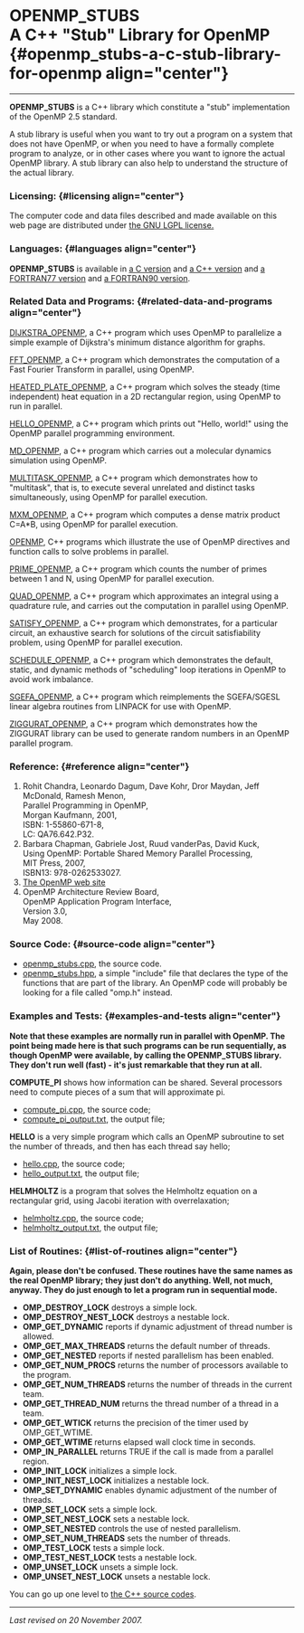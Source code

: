 OPENMP\_STUBS\
A C++ "Stub" Library for OpenMP {#openmp_stubs-a-c-stub-library-for-openmp align="center"}
===============================

------------------------------------------------------------------------

**OPENMP\_STUBS** is a C++ library which constitute a "stub"
implementation of the OpenMP 2.5 standard.

A stub library is useful when you want to try out a program on a system
that does not have OpenMP, or when you need to have a formally complete
program to analyze, or in other cases where you want to ignore the
actual OpenMP library. A stub library can also help to understand the
structure of the actual library.

### Licensing: {#licensing align="center"}

The computer code and data files described and made available on this
web page are distributed under [the GNU LGPL
license.](../../txt/gnu_lgpl.txt)

### Languages: {#languages align="center"}

**OPENMP\_STUBS** is available in [a C
version](../../c_src/openmp_stubs/openmp_stubs.md) and [a C++
version](../../master/openmp_stubs/openmp_stubs.md) and [a FORTRAN77
version](../../f77_src/openmp_stubs/openmp_stubs.md) and [a FORTRAN90
version](../../f_src/openmp_stubs/openmp_stubs.md).

### Related Data and Programs: {#related-data-and-programs align="center"}

[DIJKSTRA\_OPENMP](../../master/dijkstra_openmp/dijkstra_openmp.md),
a C++ program which uses OpenMP to parallelize a simple example of
Dijkstra's minimum distance algorithm for graphs.

[FFT\_OPENMP](../../master/fft_openmp/fft_openmp.md), a C++ program
which demonstrates the computation of a Fast Fourier Transform in
parallel, using OpenMP.

[HEATED\_PLATE\_OPENMP](../../master/heated_plate_openmp/heated_plate_openmp.md),
a C++ program which solves the steady (time independent) heat equation
in a 2D rectangular region, using OpenMP to run in parallel.

[HELLO\_OPENMP](../../master/hello_openmp/hello_openmp.md), a C++
program which prints out "Hello, world!" using the OpenMP parallel
programming environment.

[MD\_OPENMP](../../master/md_openmp/md_openmp.md), a C++ program
which carries out a molecular dynamics simulation using OpenMP.

[MULTITASK\_OPENMP](../../master/multitask_openmp/multitask_openmp.md),
a C++ program which demonstrates how to "multitask", that is, to execute
several unrelated and distinct tasks simultaneously, using OpenMP for
parallel execution.

[MXM\_OPENMP](../../master/mxv_openmp/mxv_openmp.md), a C++ program
which computes a dense matrix product C=A\*B, using OpenMP for parallel
execution.

[OPENMP](../../master/openmp/openmp.md), C++ programs which
illustrate the use of OpenMP directives and function calls to solve
problems in parallel.

[PRIME\_OPENMP](../../master/prime_openmp/prime_openmp.md), a C++
program which counts the number of primes between 1 and N, using OpenMP
for parallel execution.

[QUAD\_OPENMP](../../master/quad_openmp/quad_openmp.md), a C++
program which approximates an integral using a quadrature rule, and
carries out the computation in parallel using OpenMP.

[SATISFY\_OPENMP](../../master/satisfy_openmp/satisfy_openmp.md), a
C++ program which demonstrates, for a particular circuit, an exhaustive
search for solutions of the circuit satisfiability problem, using OpenMP
for parallel execution.

[SCHEDULE\_OPENMP](../../master/schedule_openmp/schedule_openmp.md),
a C++ program which demonstrates the default, static, and dynamic
methods of "scheduling" loop iterations in OpenMP to avoid work
imbalance.

[SGEFA\_OPENMP](../../master/sgefa_openmp/sgefa_openmp.md), a C++
program which reimplements the SGEFA/SGESL linear algebra routines from
LINPACK for use with OpenMP.

[ZIGGURAT\_OPENMP](../../master/ziggurat_openmp/ziggurat_openmp.md),
a C++ program which demonstrates how the ZIGGURAT library can be used to
generate random numbers in an OpenMP parallel program.

### Reference: {#reference align="center"}

1.  Rohit Chandra, Leonardo Dagum, Dave Kohr, Dror Maydan, Jeff
    McDonald, Ramesh Menon,\
    Parallel Programming in OpenMP,\
    Morgan Kaufmann, 2001,\
    ISBN: 1-55860-671-8,\
    LC: QA76.642.P32.
2.  Barbara Chapman, Gabriele Jost, Ruud vanderPas, David Kuck,\
    Using OpenMP: Portable Shared Memory Parallel Processing,\
    MIT Press, 2007,\
    ISBN13: 978-0262533027.
3.  [The OpenMP web site](http://www.openmp.org/)
4.  OpenMP Architecture Review Board,\
    OpenMP Application Program Interface,\
    Version 3.0,\
    May 2008.

### Source Code: {#source-code align="center"}

-   [openmp\_stubs.cpp](openmp_stubs.cpp), the source code.
-   [openmp\_stubs.hpp](openmp_stubs.hpp), a simple "include" file that
    declares the type of the functions that are part of the library. An
    OpenMP code will probably be looking for a file called "omp.h"
    instead.

### Examples and Tests: {#examples-and-tests align="center"}

**Note that these examples are normally run in parallel with OpenMP. The
point being made here is that such programs can be run sequentially, as
though OpenMP were available, by calling the OPENMP\_STUBS library. They
don't run well (fast) - it's just remarkable that they run at all.**

**COMPUTE\_PI** shows how information can be shared. Several processors
need to compute pieces of a sum that will approximate pi.

-   [compute\_pi.cpp](../../master/openmp/compute_pi.cpp), the source
    code;
-   [compute\_pi\_output.txt](compute_pi_output.txt), the output file;

**HELLO** is a very simple program which calls an OpenMP subroutine to
set the number of threads, and then has each thread say hello;

-   [hello.cpp](../../master/openmp/hello.cpp), the source code;
-   [hello\_output.txt](hello_output.txt), the output file;

**HELMHOLTZ** is a program that solves the Helmholtz equation on a
rectangular grid, using Jacobi iteration with overrelaxation;

-   [helmholtz.cpp](../../master/helmholtz.cpp), the source code;
-   [helmholtz\_output.txt](helmholtz_output.txt), the output file;

### List of Routines: {#list-of-routines align="center"}

**Again, please don't be confused. These routines have the same names as
the real OpenMP library; they just don't do anything. Well, not much,
anyway. They do just enough to let a program run in sequential mode.**

-   **OMP\_DESTROY\_LOCK** destroys a simple lock.
-   **OMP\_DESTROY\_NEST\_LOCK** destroys a nestable lock.
-   **OMP\_GET\_DYNAMIC** reports if dynamic adjustment of thread number
    is allowed.
-   **OMP\_GET\_MAX\_THREADS** returns the default number of threads.
-   **OMP\_GET\_NESTED** reports if nested parallelism has been enabled.
-   **OMP\_GET\_NUM\_PROCS** returns the number of processors available
    to the program.
-   **OMP\_GET\_NUM\_THREADS** returns the number of threads in the
    current team.
-   **OMP\_GET\_THREAD\_NUM** returns the thread number of a thread in a
    team.
-   **OMP\_GET\_WTICK** returns the precision of the timer used by
    OMP\_GET\_WTIME.
-   **OMP\_GET\_WTIME** returns elapsed wall clock time in seconds.
-   **OMP\_IN\_PARALLEL** returns TRUE if the call is made from a
    parallel region.
-   **OMP\_INIT\_LOCK** initializes a simple lock.
-   **OMP\_INIT\_NEST\_LOCK** initializes a nestable lock.
-   **OMP\_SET\_DYNAMIC** enables dynamic adjustment of the number of
    threads.
-   **OMP\_SET\_LOCK** sets a simple lock.
-   **OMP\_SET\_NEST\_LOCK** sets a nestable lock.
-   **OMP\_SET\_NESTED** controls the use of nested parallelism.
-   **OMP\_SET\_NUM\_THREADS** sets the number of threads.
-   **OMP\_TEST\_LOCK** tests a simple lock.
-   **OMP\_TEST\_NEST\_LOCK** tests a nestable lock.
-   **OMP\_UNSET\_LOCK** unsets a simple lock.
-   **OMP\_UNSET\_NEST\_LOCK** unsets a nestable lock.

You can go up one level to [the C++ source codes](../cpp_src.md).

------------------------------------------------------------------------

*Last revised on 20 November 2007.*
